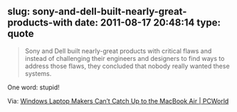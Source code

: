 slug: sony-and-dell-built-nearly-great-products-with
date: 2011-08-17 20:48:14
type: quote
---

> Sony and Dell built nearly-great products with critical flaws and instead of challenging their engineers and designers to find ways to address those flaws, they concluded that nobody really wanted these systems.

One word: stupid!

 Via: [Windows Laptop Makers Can’t Catch Up to the MacBook Air | PCWorld](http://www.pcworld.com/article/237992/windows_laptop_makers_cant_catch_up_to_the_macbook_air.html)
